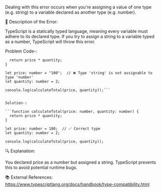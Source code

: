 Dealing with this error occurs when you're assigning a value of one type (e.g. string) to a variable declared as another type (e.g. number).

📝 Description of the Error:

TypeScript is a statically typed language, meaning every variable must adhere to its declared type. If you try to assign a string to a variable typed as a number, TypeScript will throw this error.

Problem Code-: 

```function calculateTotal(price: number, quantity: number) {
  return price * quantity;
}

let price: number = "100";  // ❌ Type 'string' is not assignable to type 'number'
let quantity: number = 2;

console.log(calculateTotal(price, quantity));```


Solution-: 

```function calculateTotal(price: number, quantity: number) {
  return price * quantity;
}

let price: number = 100;  // ✅ Correct type
let quantity: number = 2;

console.log(calculateTotal(price, quantity));
```

🔍 Explanation:

You declared price as a number but assigned a string. TypeScript prevents this to avoid potential runtime bugs.

📚 External References: https://www.typescriptlang.org/docs/handbook/type-compatibility.html